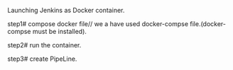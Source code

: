 

Launching Jenkins as Docker container.

step1# compose docker file// we a have used docker-compse file.(docker-compse must be installed).

step2# run the container.

step3# create PipeLine.

